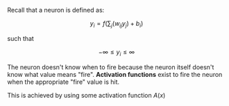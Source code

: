 Recall that a neuron is defined as:

$$ y_i = f(\sum_{j} (w_{ij}y_j) + b_i)$$

such that 

$$ -\infty \leq y_i \leq \infty $$

The neuron doesn't know when to fire because the neuron itself doesn't know what value means "fire". **Activation functions** exist to fire the neuron when the appropriate "fire" value is hit.

This is achieved by using some activation function $A(x)$ 


